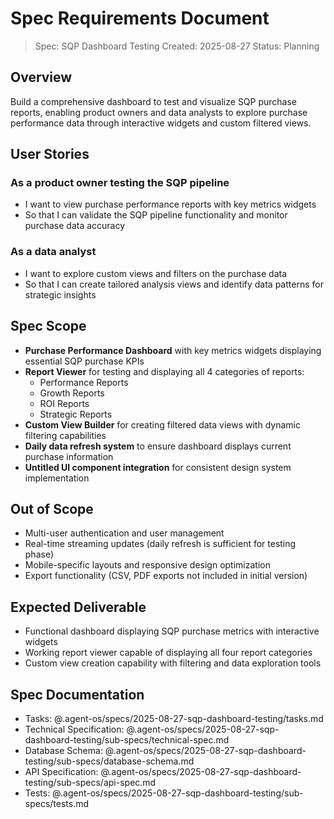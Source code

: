 # Spec Requirements Document

> Spec: SQP Dashboard Testing
> Created: 2025-08-27
> Status: Planning

## Overview

Build a comprehensive dashboard to test and visualize SQP purchase reports, enabling product owners and data analysts to explore purchase performance data through interactive widgets and custom filtered views.

## User Stories

### As a product owner testing the SQP pipeline
- I want to view purchase performance reports with key metrics widgets
- So that I can validate the SQP pipeline functionality and monitor purchase data accuracy

### As a data analyst
- I want to explore custom views and filters on the purchase data
- So that I can create tailored analysis views and identify data patterns for strategic insights

## Spec Scope

- **Purchase Performance Dashboard** with key metrics widgets displaying essential SQP purchase KPIs
- **Report Viewer** for testing and displaying all 4 categories of reports:
  - Performance Reports
  - Growth Reports  
  - ROI Reports
  - Strategic Reports
- **Custom View Builder** for creating filtered data views with dynamic filtering capabilities
- **Daily data refresh system** to ensure dashboard displays current purchase information
- **Untitled UI component integration** for consistent design system implementation

## Out of Scope

- Multi-user authentication and user management
- Real-time streaming updates (daily refresh is sufficient for testing phase)
- Mobile-specific layouts and responsive design optimization
- Export functionality (CSV, PDF exports not included in initial version)

## Expected Deliverable

- Functional dashboard displaying SQP purchase metrics with interactive widgets
- Working report viewer capable of displaying all four report categories
- Custom view creation capability with filtering and data exploration tools

## Spec Documentation

- Tasks: @.agent-os/specs/2025-08-27-sqp-dashboard-testing/tasks.md
- Technical Specification: @.agent-os/specs/2025-08-27-sqp-dashboard-testing/sub-specs/technical-spec.md
- Database Schema: @.agent-os/specs/2025-08-27-sqp-dashboard-testing/sub-specs/database-schema.md
- API Specification: @.agent-os/specs/2025-08-27-sqp-dashboard-testing/sub-specs/api-spec.md
- Tests: @.agent-os/specs/2025-08-27-sqp-dashboard-testing/sub-specs/tests.md